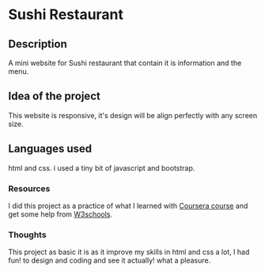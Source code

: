 # Sushi Restaurant
## Description
A mini website for Sushi restaurant that contain it is information and the menu.
## Idea of the project
This website is responsive, it's design will be align perfectly with any screen size.
## Languages used
html and css. i used a tiny bit of javascript and bootstrap.
### Resources
I did this project as a practice of what I learned with [Coursera course](https://www.coursera.org/learn/html-css-javascript-for-web-developers) and get some help from [W3schools](https://www.w3schools.com/css/default.asp).
### Thoughts
This project as basic it is as it improve my skills in html and css a lot, I had fun! to design and coding and see it actually! what a pleasure.  
